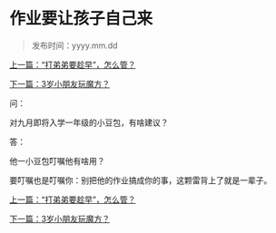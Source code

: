 # 作业要让孩子自己来

> 发布时间：yyyy.mm.dd 

[上一篇：“打弟弟要趁早”，怎么管？](/education/article86)

[下一篇：3岁小朋友玩魔方？ ](/education/article88)



问：

对九月即将入学一年级的小豆包，有啥建议？



答：

他一小豆包叮嘱他有啥用？

要叮嘱也是叮嘱你：别把他的作业搞成你的事，这颗雷背上了就是一辈子。



[上一篇：“打弟弟要趁早”，怎么管？](/education/article86)

[下一篇：3岁小朋友玩魔方？ ](/education/article88)

